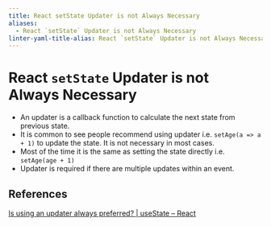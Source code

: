 ```yaml
---
title: React setState Updater is not Always Necessary
aliases:
  - React `setState` Updater is not Always Necessary
linter-yaml-title-alias: React `setState` Updater is not Always Necessary
---
```


# React `setState` Updater is not Always Necessary

- An updater is a callback function to calculate the next state from previous state.
- It is common to see people recommend using updater i.e. `setAge(a => a + 1)` to update the state. It is not necessary in most cases.
- Most of the time it is the same as setting the state directly i.e. `setAge(age + 1)`
- Updater is required if there are multiple updates within an event.

## References

[Is using an updater always preferred? | useState – React](https://react.dev/reference/react/useState#is-using-an-updater-always-preferred)
